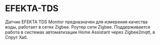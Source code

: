 # EFEKTA-TDS
Датчик EFEKTA TDS Monitor предназначен для измерения качества воды, работает в сетях Zigbee. Роутер сети Zigbee. Поддерживается работа в системах автоматизации Home Assistant через Zigbee2mqtt, в Спрут Хаб. 
